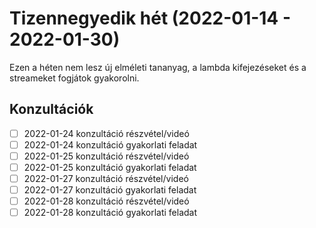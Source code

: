 # Tizennegyedik hét (2022-01-14 - 2022-01-30)

Ezen a héten nem lesz új elméleti tananyag, a lambda kifejezéseket és a streameket fogjátok gyakorolni.

## Konzultációk

* [ ] 2022-01-24 konzultáció részvétel/videó
* [ ] 2022-01-24 konzultáció gyakorlati feladat
* [ ] 2022-01-25 konzultáció részvétel/videó
* [ ] 2022-01-25 konzultáció gyakorlati feladat
* [ ] 2022-01-27 konzultáció részvétel/videó
* [ ] 2022-01-27 konzultáció gyakorlati feladat
* [ ] 2022-01-28 konzultáció részvétel/videó
* [ ] 2022-01-28 konzultáció gyakorlati feladat

